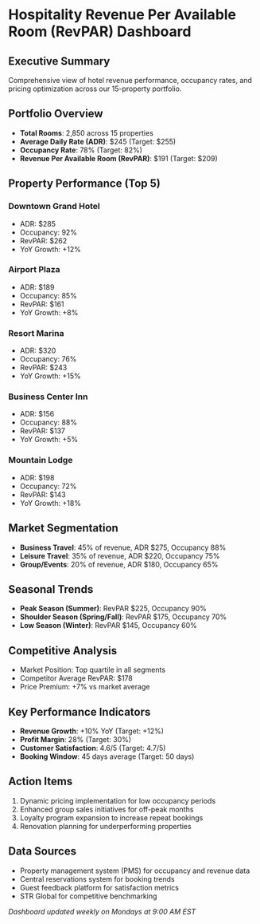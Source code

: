 # Hospitality Revenue Per Available Room (RevPAR) Dashboard

## Executive Summary
Comprehensive view of hotel revenue performance, occupancy rates, and pricing optimization across our 15-property portfolio.

## Portfolio Overview
- **Total Rooms**: 2,850 across 15 properties
- **Average Daily Rate (ADR)**: $245 (Target: $255)
- **Occupancy Rate**: 78% (Target: 82%)
- **Revenue Per Available Room (RevPAR)**: $191 (Target: $209)

## Property Performance (Top 5)

### Downtown Grand Hotel
- ADR: $285
- Occupancy: 92%
- RevPAR: $262
- YoY Growth: +12%

### Airport Plaza
- ADR: $189
- Occupancy: 85%
- RevPAR: $161
- YoY Growth: +8%

### Resort Marina
- ADR: $320
- Occupancy: 76%
- RevPAR: $243
- YoY Growth: +15%

### Business Center Inn
- ADR: $156
- Occupancy: 88%
- RevPAR: $137
- YoY Growth: +5%

### Mountain Lodge
- ADR: $198
- Occupancy: 72%
- RevPAR: $143
- YoY Growth: +18%

## Market Segmentation
- **Business Travel**: 45% of revenue, ADR $275, Occupancy 88%
- **Leisure Travel**: 35% of revenue, ADR $220, Occupancy 75%
- **Group/Events**: 20% of revenue, ADR $180, Occupancy 65%

## Seasonal Trends
- **Peak Season (Summer)**: RevPAR $225, Occupancy 90%
- **Shoulder Season (Spring/Fall)**: RevPAR $175, Occupancy 70%
- **Low Season (Winter)**: RevPAR $145, Occupancy 60%

## Competitive Analysis
- Market Position: Top quartile in all segments
- Competitor Average RevPAR: $178
- Price Premium: +7% vs market average

## Key Performance Indicators
- **Revenue Growth**: +10% YoY (Target: +12%)
- **Profit Margin**: 28% (Target: 30%)
- **Customer Satisfaction**: 4.6/5 (Target: 4.7/5)
- **Booking Window**: 45 days average (Target: 50 days)

## Action Items
1. Dynamic pricing implementation for low occupancy periods
2. Enhanced group sales initiatives for off-peak months
3. Loyalty program expansion to increase repeat bookings
4. Renovation planning for underperforming properties

## Data Sources
- Property management system (PMS) for occupancy and revenue data
- Central reservations system for booking trends
- Guest feedback platform for satisfaction metrics
- STR Global for competitive benchmarking

*Dashboard updated weekly on Mondays at 9:00 AM EST*
